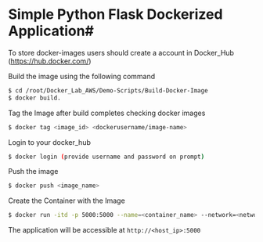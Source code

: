 # Simple Python Flask Dockerized Application#

To store docker-images users should create a account in Docker_Hub (https://hub.docker.com/)

Build the image using the following command

```bash
$ cd /root/Docker_Lab_AWS/Demo-Scripts/Build-Docker-Image
$ docker build.
```

Tag the Image after build completes checking docker images

```bash
$ docker tag <image_id> <dockerusername/image-name>
```

Login to your docker_hub

```bash
$ docker login (provide username and password on prompt)
```

Push the image

```bash
$ docker push <image_name>
```

Create the Container with the Image

```bash
$ docker run -itd -p 5000:5000 --name=<container_name> --network=<network_name>  <Docker_Image_Name>
```

The application will be accessible at `http://<host_ip>:5000`
